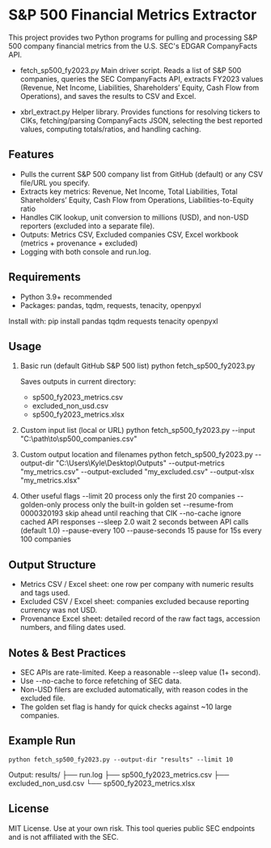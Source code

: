S&P 500 Financial Metrics Extractor
=================================

This project provides two Python programs for pulling and processing S&P 500 company financial metrics from the U.S. SEC's EDGAR CompanyFacts API.

- fetch_sp500_fy2023.py
  Main driver script. Reads a list of S&P 500 companies, queries the SEC CompanyFacts API, extracts FY2023 values (Revenue, Net Income, Liabilities, Shareholders’ Equity, Cash Flow from Operations), and saves the results to CSV and Excel.

- xbrl_extract.py
  Helper library. Provides functions for resolving tickers to CIKs, fetching/parsing CompanyFacts JSON, selecting the best reported values, computing totals/ratios, and handling caching.

Features
--------
- Pulls the current S&P 500 company list from GitHub (default) or any CSV file/URL you specify.
- Extracts key metrics: Revenue, Net Income, Total Liabilities, Total Shareholders’ Equity, Cash Flow from Operations, Liabilities-to-Equity ratio
- Handles CIK lookup, unit conversion to millions (USD), and non-USD reporters (excluded into a separate file).
- Outputs: Metrics CSV, Excluded companies CSV, Excel workbook (metrics + provenance + excluded)
- Logging with both console and run.log.

Requirements
------------
- Python 3.9+ recommended
- Packages: pandas, tqdm, requests, tenacity, openpyxl

Install with:
    pip install pandas tqdm requests tenacity openpyxl

Usage
-----

1. Basic run (default GitHub S&P 500 list)
    python fetch_sp500_fy2023.py

   Saves outputs in current directory:
   - sp500_fy2023_metrics.csv
   - excluded_non_usd.csv
   - sp500_fy2023_metrics.xlsx

2. Custom input list (local or URL)
    python fetch_sp500_fy2023.py --input "C:\path\to\sp500_companies.csv"

3. Custom output location and filenames
    python fetch_sp500_fy2023.py --output-dir "C:\Users\Kyle\Desktop\Outputs" --output-metrics "my_metrics.csv" --output-excluded "my_excluded.csv" --output-xlsx "my_metrics.xlsx"

4. Other useful flags
   --limit 20              process only the first 20 companies
   --golden-only           process only the built-in golden set
   --resume-from 0000320193  skip ahead until reaching that CIK
   --no-cache              ignore cached API responses
   --sleep 2.0             wait 2 seconds between API calls (default 1.0)
   --pause-every 100 --pause-seconds 15  pause for 15s every 100 companies

Output Structure
----------------
- Metrics CSV / Excel sheet: one row per company with numeric results and tags used.
- Excluded CSV / Excel sheet: companies excluded because reporting currency was not USD.
- Provenance Excel sheet: detailed record of the raw fact tags, accession numbers, and filing dates used.

Notes & Best Practices
----------------------
- SEC APIs are rate-limited. Keep a reasonable --sleep value (1+ second).
- Use --no-cache to force refetching of SEC data.
- Non-USD filers are excluded automatically, with reason codes in the excluded file.
- The golden set flag is handy for quick checks against ~10 large companies.

Example Run
-----------
    python fetch_sp500_fy2023.py --output-dir "results" --limit 10

Output:
    results/
      ├── run.log
      ├── sp500_fy2023_metrics.csv
      ├── excluded_non_usd.csv
      └── sp500_fy2023_metrics.xlsx

License
-------
MIT License. Use at your own risk. This tool queries public SEC endpoints and is not affiliated with the SEC.
